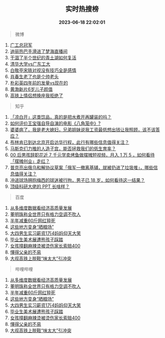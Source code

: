 <div align="center"><h2>实时热搜榜</h2><h4>2023-06-18 22:02:01</h4></div>

> 微博  

1. [广工总冠军](https://s.weibo.com/weibo?q=%E5%B9%BF%E5%B7%A5%E6%80%BB%E5%86%A0%E5%86%9B&t=31&band_rank=1&Refer=top)<br />
2. [迪丽热巴手滑进了梦海直播间](https://s.weibo.com/weibo?q=%23%E8%BF%AA%E4%B8%BD%E7%83%AD%E5%B7%B4%E6%89%8B%E6%BB%91%E8%BF%9B%E4%BA%86%E6%A2%A6%E6%B5%B7%E7%9B%B4%E6%92%AD%E9%97%B4%23&t=31&band_rank=2&Refer=top)<br />
3. [干涸了半个世纪的青土湖如何复活](https://s.weibo.com/weibo?q=%23%E5%B9%B2%E6%B6%B8%E4%BA%86%E5%8D%8A%E4%B8%AA%E4%B8%96%E7%BA%AA%E7%9A%84%E9%9D%92%E5%9C%9F%E6%B9%96%E5%A6%82%E4%BD%95%E5%A4%8D%E6%B4%BB%23&t=31&band_rank=3&Refer=top)<br />
4. [清华大学vs广东工大](https://s.weibo.com/weibo?q=%23%E6%B8%85%E5%8D%8E%E5%A4%A7%E5%AD%A6vs%E5%B9%BF%E4%B8%9C%E5%B7%A5%E5%A4%A7%23&t=31&band_rank=4&Refer=top)<br />
5. [白敬亭宋轶对视没有技巧全是感情](https://s.weibo.com/weibo?q=%23%E7%99%BD%E6%95%AC%E4%BA%AD%E5%AE%8B%E8%BD%B6%E5%AF%B9%E8%A7%86%E6%B2%A1%E6%9C%89%E6%8A%80%E5%B7%A7%E5%85%A8%E6%98%AF%E6%84%9F%E6%83%85%23&t=31&band_rank=5&Refer=top)<br />
6. [肖春生老了也是个帅老头](https://s.weibo.com/weibo?q=%23%E8%82%96%E6%98%A5%E7%94%9F%E8%80%81%E4%BA%86%E4%B9%9F%E6%98%AF%E4%B8%AA%E5%B8%85%E8%80%81%E5%A4%B4%23&t=31&band_rank=6&Refer=top)<br />
7. [朴彩英四年前的发量vs现在的](https://s.weibo.com/weibo?q=%23%E6%9C%B4%E5%BD%A9%E8%8B%B1%E5%9B%9B%E5%B9%B4%E5%89%8D%E7%9A%84%E5%8F%91%E9%87%8Fvs%E7%8E%B0%E5%9C%A8%E7%9A%84%23&t=31&band_rank=7&Refer=top)<br />
8. [黄渤新片6岁儿子颜值](https://s.weibo.com/weibo?q=%23%E9%BB%84%E6%B8%A4%E6%96%B0%E7%89%876%E5%B2%81%E5%84%BF%E5%AD%90%E9%A2%9C%E5%80%BC%23&t=31&band_rank=8&Refer=top)<br />
9. [高铁上情侣想换座我拒绝了](https://s.weibo.com/weibo?q=%23%E9%AB%98%E9%93%81%E4%B8%8A%E6%83%85%E4%BE%A3%E6%83%B3%E6%8D%A2%E5%BA%A7%E6%88%91%E6%8B%92%E7%BB%9D%E4%BA%86%23&t=31&band_rank=9&Refer=top)<br />

> 知乎  

1. [「凉白开」这类饮品，真的是把水煮开再罐装的吗？](https://www.zhihu.com/question/606321291)<br />
2. [如何评价王宝强自导自演的电影《八角笼中》?](https://www.zhihu.com/question/566061816)<br />
3. [婆婆病了，我是老大媳妇，兄弟姐妹说我工资最低想出钱让我照顾，该不该答应？](https://www.zhihu.com/question/605822171)<br />
4. [布林肯已到达北京开启访华行程，此行有哪些信息值得关注？](https://www.zhihu.com/question/607270958)<br />
5. [马斯克们力推的人造子宫，能否拯救我们的低生育率？](https://www.zhihu.com/question/606625465)<br />
6. [00 后男孩辞职花近 7 千元学卖烤鱼做摆摊短视频，月入 1 万 5 ，如何看待「摆摊创业」走红？](https://www.zhihu.com/question/606933388)<br />
7. [普京亮出俄乌和解协议草案「俄军一撤离基辅，就被扔进了垃圾堆」，哪些信息值得关注？](https://www.zhihu.com/question/607295832)<br />
8. [冲进球场拥抱梅西的球迷被行拘，男子已 18 岁，如何看待这一结果？](https://www.zhihu.com/question/607010548)<br />
9. [顶级科研大佬的 PPT 长啥样？](https://www.zhihu.com/question/606148045)<br />

> 百度  

1. [从多维度数据看经济高质量发展](https://www.baidu.com/s?wd=%E4%BB%8E%E5%A4%9A%E7%BB%B4%E5%BA%A6%E6%95%B0%E6%8D%AE%E7%9C%8B%E7%BB%8F%E6%B5%8E%E9%AB%98%E8%B4%A8%E9%87%8F%E5%8F%91%E5%B1%95&sa=fyb_news&rsv_dl=fyb_news)<br />
2. [董明珠称全世界只有格力空调不吹人](https://www.baidu.com/s?wd=%E8%91%A3%E6%98%8E%E7%8F%A0%E7%A7%B0%E5%85%A8%E4%B8%96%E7%95%8C%E5%8F%AA%E6%9C%89%E6%A0%BC%E5%8A%9B%E7%A9%BA%E8%B0%83%E4%B8%8D%E5%90%B9%E4%BA%BA&sa=fyb_news&rsv_dl=fyb_news)<br />
3. [半年减重60斤网红猝死](https://www.baidu.com/s?wd=%E5%8D%8A%E5%B9%B4%E5%87%8F%E9%87%8D60%E6%96%A4%E7%BD%91%E7%BA%A2%E7%8C%9D%E6%AD%BB&sa=fyb_news&rsv_dl=fyb_news)<br />
4. [这些地方变身“晒粮场”](https://www.baidu.com/s?wd=%E8%BF%99%E4%BA%9B%E5%9C%B0%E6%96%B9%E5%8F%98%E8%BA%AB%E2%80%9C%E6%99%92%E7%B2%AE%E5%9C%BA%E2%80%9D&sa=fyb_news&rsv_dl=fyb_news)<br />
5. [大四男生实习薪资1万4妈妈仰天大笑](https://www.baidu.com/s?wd=%E5%A4%A7%E5%9B%9B%E7%94%B7%E7%94%9F%E5%AE%9E%E4%B9%A0%E8%96%AA%E8%B5%841%E4%B8%874%E5%A6%88%E5%A6%88%E4%BB%B0%E5%A4%A9%E5%A4%A7%E7%AC%91&sa=fyb_news&rsv_dl=fyb_news)<br />
6. [毕业生美术展遭熊孩子踩踏](https://www.baidu.com/s?wd=%E6%AF%95%E4%B8%9A%E7%94%9F%E7%BE%8E%E6%9C%AF%E5%B1%95%E9%81%AD%E7%86%8A%E5%AD%A9%E5%AD%90%E8%B8%A9%E8%B8%8F&sa=fyb_news&rsv_dl=fyb_news)<br />
7. [女孩撞翻麻辣烫被烫伤家长索赔400](https://www.baidu.com/s?wd=%E5%A5%B3%E5%AD%A9%E6%92%9E%E7%BF%BB%E9%BA%BB%E8%BE%A3%E7%83%AB%E8%A2%AB%E7%83%AB%E4%BC%A4%E5%AE%B6%E9%95%BF%E7%B4%A2%E8%B5%94400&sa=fyb_news&rsv_dl=fyb_news)<br />
8. [懂得父亲的不易](https://www.baidu.com/s?wd=%E6%87%82%E5%BE%97%E7%88%B6%E4%BA%B2%E7%9A%84%E4%B8%8D%E6%98%93&sa=fyb_news&rsv_dl=fyb_news)<br />
9. [大叔高铁上脱鞋“味太大”引冲突](https://www.baidu.com/s?wd=%E5%A4%A7%E5%8F%94%E9%AB%98%E9%93%81%E4%B8%8A%E8%84%B1%E9%9E%8B%E2%80%9C%E5%91%B3%E5%A4%AA%E5%A4%A7%E2%80%9D%E5%BC%95%E5%86%B2%E7%AA%81&sa=fyb_news&rsv_dl=fyb_news)<br />

> 哔哩哔哩  

1. [从多维度数据看经济高质量发展](https://www.baidu.com/s?wd=%E4%BB%8E%E5%A4%9A%E7%BB%B4%E5%BA%A6%E6%95%B0%E6%8D%AE%E7%9C%8B%E7%BB%8F%E6%B5%8E%E9%AB%98%E8%B4%A8%E9%87%8F%E5%8F%91%E5%B1%95&sa=fyb_news&rsv_dl=fyb_news)<br />
2. [董明珠称全世界只有格力空调不吹人](https://www.baidu.com/s?wd=%E8%91%A3%E6%98%8E%E7%8F%A0%E7%A7%B0%E5%85%A8%E4%B8%96%E7%95%8C%E5%8F%AA%E6%9C%89%E6%A0%BC%E5%8A%9B%E7%A9%BA%E8%B0%83%E4%B8%8D%E5%90%B9%E4%BA%BA&sa=fyb_news&rsv_dl=fyb_news)<br />
3. [半年减重60斤网红猝死](https://www.baidu.com/s?wd=%E5%8D%8A%E5%B9%B4%E5%87%8F%E9%87%8D60%E6%96%A4%E7%BD%91%E7%BA%A2%E7%8C%9D%E6%AD%BB&sa=fyb_news&rsv_dl=fyb_news)<br />
4. [这些地方变身“晒粮场”](https://www.baidu.com/s?wd=%E8%BF%99%E4%BA%9B%E5%9C%B0%E6%96%B9%E5%8F%98%E8%BA%AB%E2%80%9C%E6%99%92%E7%B2%AE%E5%9C%BA%E2%80%9D&sa=fyb_news&rsv_dl=fyb_news)<br />
5. [大四男生实习薪资1万4妈妈仰天大笑](https://www.baidu.com/s?wd=%E5%A4%A7%E5%9B%9B%E7%94%B7%E7%94%9F%E5%AE%9E%E4%B9%A0%E8%96%AA%E8%B5%841%E4%B8%874%E5%A6%88%E5%A6%88%E4%BB%B0%E5%A4%A9%E5%A4%A7%E7%AC%91&sa=fyb_news&rsv_dl=fyb_news)<br />
6. [毕业生美术展遭熊孩子踩踏](https://www.baidu.com/s?wd=%E6%AF%95%E4%B8%9A%E7%94%9F%E7%BE%8E%E6%9C%AF%E5%B1%95%E9%81%AD%E7%86%8A%E5%AD%A9%E5%AD%90%E8%B8%A9%E8%B8%8F&sa=fyb_news&rsv_dl=fyb_news)<br />
7. [女孩撞翻麻辣烫被烫伤家长索赔400](https://www.baidu.com/s?wd=%E5%A5%B3%E5%AD%A9%E6%92%9E%E7%BF%BB%E9%BA%BB%E8%BE%A3%E7%83%AB%E8%A2%AB%E7%83%AB%E4%BC%A4%E5%AE%B6%E9%95%BF%E7%B4%A2%E8%B5%94400&sa=fyb_news&rsv_dl=fyb_news)<br />
8. [懂得父亲的不易](https://www.baidu.com/s?wd=%E6%87%82%E5%BE%97%E7%88%B6%E4%BA%B2%E7%9A%84%E4%B8%8D%E6%98%93&sa=fyb_news&rsv_dl=fyb_news)<br />
9. [大叔高铁上脱鞋“味太大”引冲突](https://www.baidu.com/s?wd=%E5%A4%A7%E5%8F%94%E9%AB%98%E9%93%81%E4%B8%8A%E8%84%B1%E9%9E%8B%E2%80%9C%E5%91%B3%E5%A4%AA%E5%A4%A7%E2%80%9D%E5%BC%95%E5%86%B2%E7%AA%81&sa=fyb_news&rsv_dl=fyb_news)<br />
